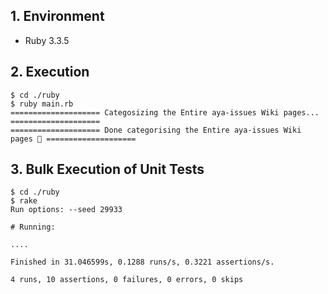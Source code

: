 ## 1. Environment

- Ruby 3.3.5

## 2. Execution

```command
$ cd ./ruby
$ ruby main.rb 
==================== Categosizing the Entire aya-issues Wiki pages... ====================
==================== Done categorising the Entire aya-issues Wiki pages 🎉 ====================
```

## 3. Bulk Execution of Unit Tests

```command
$ cd ./ruby
$ rake
Run options: --seed 29933

# Running:

....

Finished in 31.046599s, 0.1288 runs/s, 0.3221 assertions/s.

4 runs, 10 assertions, 0 failures, 0 errors, 0 skips
```
